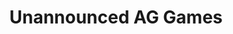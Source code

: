 ---
title: Unannounced AG Games
layout: project
post-image: " "
description: 
islegacy: true
tags:
---